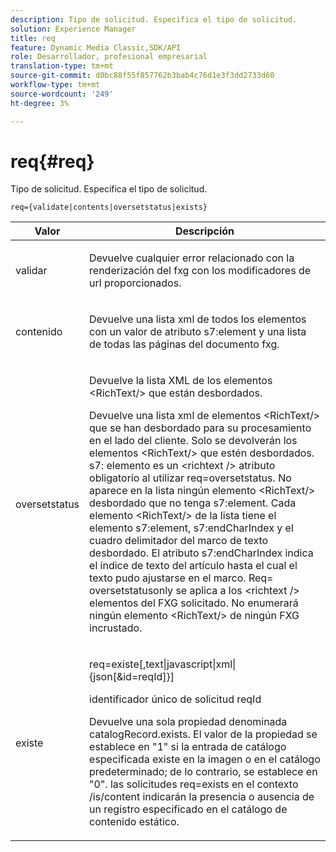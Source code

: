 ```yaml
---
description: Tipo de solicitud. Especifica el tipo de solicitud.
solution: Experience Manager
title: req
feature: Dynamic Media Classic,SDK/API
role: Desarrollador, profesional empresarial
translation-type: tm+mt
source-git-commit: d0bc88f55f857762b3bab4c76d1e3f3dd2733d60
workflow-type: tm+mt
source-wordcount: '249'
ht-degree: 3%

---
```



# req{#req}

Tipo de solicitud. Especifica el tipo de solicitud.

`req={validate|contents|oversetstatus|exists}`

<table id="table_F39239E5244746DB9F253BB0D5E85D54"> 
 <thead> 
  <tr> 
   <th colname="col1" class="entry"> Valor </th> 
   <th colname="col2" class="entry"> Descripción </th> 
  </tr> 
 </thead>
 <tbody> 
  <tr> 
   <td colname="col1"> <p> <span class="codeph"> validar</span> </p> </td> 
   <td colname="col2"> <p> Devuelve cualquier error relacionado con la renderización del fxg con los modificadores de url proporcionados. </p> </td> 
  </tr> 
  <tr> 
   <td colname="col1"> <p> <span class="codeph"> contenido</span> </p> </td> 
   <td colname="col2"> <p> Devuelve una lista xml de todos los elementos con un valor de atributo <span class="codeph"> s7:element</span> y una lista de todas las páginas del documento fxg. </p> </td> 
  </tr> 
  <tr> 
   <td colname="col1"> <p> <span class="codeph"> oversetstatus</span> </p> </td> 
   <td colname="col2"> <p>Devuelve la lista XML de los elementos <span class="codeph"> &lt;RichText/&gt;</span> que están desbordados. </p> <p>Devuelve una lista xml de elementos <span class="+ topic/ph pr-d/codeph codeph"> &lt;RichText/&gt;</span> que se han desbordado para su procesamiento en el lado del cliente. Solo se devolverán los elementos <span class="+ topic/ph pr-d/codeph codeph"> &lt;RichText/&gt;</span> que estén desbordados. <span class="+ topic/ph pr-d/codeph codeph"> s7:</span> elemento es un  <span class="+ topic/ph pr-d/codeph codeph"> &lt;richtext /&gt;</span> atributo obligatorio al utilizar  <span class="+ topic/ph pr-d/codeph codeph"> req=oversetstatus</span>. No aparece en la lista ningún elemento <span class="+ topic/ph pr-d/codeph codeph"> &lt;RichText/&gt;</span> desbordado que no tenga <span class="+ topic/ph pr-d/codeph codeph"> s7:element</span>. Cada elemento <span class="+ topic/ph pr-d/codeph codeph"> &lt;RichText/&gt;</span> de la lista tiene el elemento <span class="+ topic/ph pr-d/codeph codeph"> s7:element</span>, <span class="+ topic/ph pr-d/codeph codeph"> s7:endCharIndex</span> y el cuadro delimitador del marco de texto desbordado. El atributo <span class="+ topic/ph pr-d/codeph codeph"> s7:endCharIndex</span> indica el índice de texto del artículo hasta el cual el texto pudo ajustarse en el marco. <span class="+ topic/ph pr-d/codeph codeph"> Req=</span> oversetstatusonly se aplica a los  <span class="+ topic/ph pr-d/codeph codeph"> &lt;richtext /&gt;</span> elementos del FXG solicitado. No enumerará ningún elemento <span class="+ topic/ph pr-d/codeph codeph"> &lt;RichText/&gt;</span> de ningún FXG incrustado. </p> </td> 
  </tr> 
  <tr> 
   <td colname="col1"> <p> <span class="codeph"> existe</span> </p> </td> 
   <td colname="col2"> <p> <span class="codeph"> req=existe[,text|javascript|xml|{json[&amp;id=reqId]}]</span> </p> <p>identificador único de solicitud reqId </p> <p>Devuelve una sola propiedad denominada catalogRecord.exists. El valor de la propiedad se establece en "1" si la entrada de catálogo especificada existe en la imagen o en el catálogo predeterminado; de lo contrario, se establece en "0". las solicitudes req=exists en el contexto /is/content indicarán la presencia o ausencia de un registro especificado en el catálogo de contenido estático. </p> </td> 
  </tr> 
 </tbody> 
</table>

